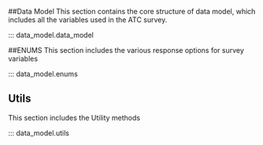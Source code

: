 ##Data Model
This section contains the core structure of data model, which includes all the variables used in the ATC survey.

::: data_model.data_model

##ENUMS
This section includes the various response options for survey variables

::: data_model.enums

## Utils
This section includes the Utility methods

::: data_model.utils